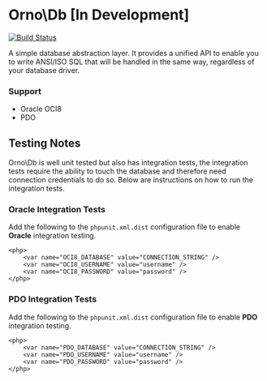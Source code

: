 # Orno\Db [In Development]

[![Build Status](https://travis-ci.org/orno/db.png?branch=master)](https://travis-ci.org/orno/db)

A simple database abstraction layer. It provides a unified API to enable you to write ANSI/ISO SQL that will be handled in the same way, regardless of your database driver.

### Support

- Oracle OCI8
- PDO

## Testing Notes

Orno\Db is well unit tested but also has integration tests, the integration tests require the ability to touch the database and therefore need connection credentials to do so. Below are instructions on how to run the integration tests.

### Oracle Integration Tests

Add the following to the `phpunit.xml.dist` configuration file to enable **Oracle** integration testing.

    <php>
        <var name="OCI8_DATABASE" value="CONNECTION_STRING" />
        <var name="OCI8_USERNAME" value="username" />
        <var name="OCI8_PASSWORD" value="password" />
    </php>

### PDO Integration Tests

Add the following to the `phpunit.xml.dist` configuration file to enable **PDO** integration testing.

    <php>
        <var name="PDO_DATABASE" value="CONNECTION_STRING" />
        <var name="PDO_USERNAME" value="username" />
        <var name="PDO_PASSWORD" value="password" />
    </php>
